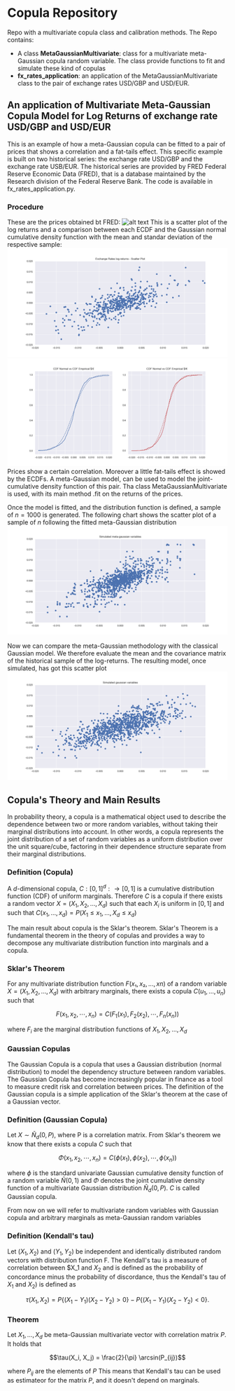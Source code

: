 # Copula Repository
Repo with a multivariate copula class and calibration methods.
The Repo contains:
- A class **MetaGaussianMultivariate**: class for a multivariate meta-Gaussian copula random variable. The class provide functions to fit and 
    simulate these kind of copulas
- **fx_rates_application**: an application of the MetaGaussianMultivariate class to the pair of 
exchange rates USD/GBP and USD/EUR.

## An application of Multivariate Meta-Gaussian Copula Model for Log Returns of exchange rate USD/GBP and USD/EUR
This is an example of how a meta-Gaussian copula can be fitted to a pair of prices that shows
a correlation and a fat-tails effect. This specific example is built on two 
historical series: the exchange rate USD/GBP and the exchange rate USB/EUR. The historical series 
are provided by FRED Federal Reserve Economic Data (FRED), that is a database maintained by 
the Research division of the Federal Reserve Bank. The code is available in fx_rates_application.py.
### Procedure
These are the prices obtained bt FRED:
![alt text](plot/rates_ist.png?raw=true)
This is a scatter plot of the log returns and a comparison between each ECDF and
 the Gaussian normal cumulative density function with the mean and standar
  deviation of the respective sample:
![alt text](https://github.com/lorenzo7741/copula/blob/pp/plot/rates_hist_scatter.png?raw=true)
![alt text](https://github.com/lorenzo7741/copula/blob/pp/plot/ecdf_vs_gaussian.png?raw=true)
Prices show a certain correlation. Moreover a little
fat-tails effect is showed by the ECDFs. A meta-Gaussian model, can be used to model the 
joint-cumulative density function of this pair. Tha class MetaGaussianMultivariate is used, 
with its main method .fit on the returns of the prices. 

Once the model is fitted, and the distribution function is defined, a sample
of $n=1000$ is generated. The following chart shows the scatter plot of a sample of $n$ 
following the fitted meta-Gaussian distribution
![alt text](https://github.com/lorenzo7741/copula/blob/pp/plot/sim_copula_scatter.png?raw=true)

Now we can compare the meta-Gaussian methodology with the classical Gaussian model. We therefore 
evaluate the mean and the covariance matrix of the historical sample of the log-returns. 
The resulting model, once simulated, has got this scatter plot 
![alt text](https://github.com/lorenzo7741/copula/blob/pp/plot/sim_gaussian_scatter.png?raw=true)


## Copula's Theory and Main Results

In probability theory, a copula is a mathematical object used to 
describe the dependence between two or more random variables, without taking their 
marginal distributions into account. In other words, a copula represents the joint 
distribution of a set of random variables as a uniform distribution over the unit 
square/cube, factoring in their dependence structure separate from their marginal 
distributions.

### Definition (Copula)
A $d$-dimensional copula, $C : [0, 1]^d : → [0, 1]$ is a cumulative distribution 
function (CDF) of uniform marginals. Therefore $C$ is a copula if there exists a random vector 
$X = (X_1, X_2, ..., X_d)$ such that each $X_i$ is uniform in $[0, 1]$ and such that
$C(x_1,...,x_d) = P(X_1\leq x_1,..., X_d\leq x_d)$

The main result about copula is the Sklar's theorem. Sklar's Theorem is a fundamental 
theorem in the theory of copulas and provides a way to decompose any multivariate
 distribution function into marginals and a copula.

### Sklar's Theorem
For any multivariate distribution function $F(x₁, x₂, ..., xn)$ of a random variable 
$X = (X_1, X_2, ..., X_d)$ with arbitrary marginals, there exists a copula $C(u_1, ..., u_n)$ such that
```math
F(x_1, x_2, \cdots, x_n) = C(F_1(x_1), F_2(x_2), \cdots, F_n(x_n))
```
where $F_i$ are the marginal distribution functions of $X_1, X_2, ..., X_d$

### Gaussian Copulas
The Gaussian Copula is a copula that uses a Gaussian distribution 
(normal distribution) to model the dependency structure between random variables.
The Gaussian Copula has become increasingly popular in finance as a tool to measure 
credit risk and correlation between prices. The definition of the Gaussian copula
is a simple application of the Sklar's theorem at the case of a Gaussian vector.

### Definition (Gaussian Copula)
Let $X ∼ \tilde N_d(0, P)$, where P is a correlation matrix. From Sklar's theorem we know
that there exists a copula $C$ such that
```math
\Phi(x_1, x_2, \cdots, x_n) = C(\phi(x_1), \phi(x_2), \cdots, \phi(x_n))
```
where $\phi$ is the standard univariate Gaussian cumulative density function of a 
 random variable $\tilde N(0, 1)$ and $\Phi$ denotes the joint cumulative density function
of a multivariate Gaussian distribution $\tilde N_d(0, P)$. $C$ is called Gaussian copula.


From now on we will refer to multivariate random variables with Gaussian copula
and arbitrary marginals as meta-Gaussian random variables

### Definition (Kendall's tau)
Let $(X_1, X_2)$ and $(Y_1, Y_2)$ be independent and identically distributed random vectors
with distribution function F. The Kendall's tau is a measure of correlation
between $X_1 and $X_2$ and is defined as the probability of concordance minus 
the probability of discordance, thus the Kendall's tau of $X_1$ and $X_2)$ is defined as
```math
\tau(X_1, X_2) = P\{(X_1 − Y_1)(X_2 − Y_2) > 0\} − P\{(X_1 − Y_1)(X_2 − Y_2) < 0\}.
```

### Theorem
Let $X_1,\ldots, X_d$ be meta-Gaussian multivariate vector with correlation
matrix $P$. It holds that
```math
\tau(X_i, X_j) = \frac{2}{\pi} \arcsin(P_{ij})
```
where $P_{ij}$ are the elements of $P$
This means that Kendall's tau can be used as estimateor for the matrix $P$, and it doesn't 
depend on marginals. 